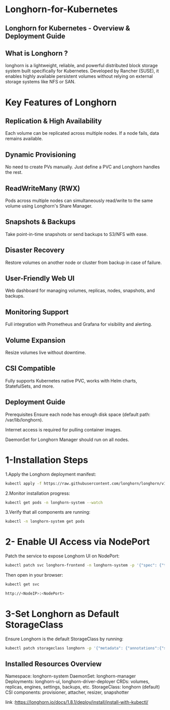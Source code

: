 # Longhorn-for-Kubernetes
## Longhorn for Kubernetes - Overview & Deployment Guide

## What is Longhorn ?
longhorn is a lightweight, reliable, and powerful distributed block storage system built specifically for Kubernetes.
Developed by Rancher (SUSE), it enables highly available persistent volumes without relying on external storage systems like NFS or SAN.




# Key Features of Longhorn
## Replication & High Availability
Each volume can be replicated across multiple nodes. If a node fails, data remains available.

## Dynamic Provisioning
No need to create PVs manually. Just define a PVC and Longhorn handles the rest.

## ReadWriteMany (RWX)
Pods across multiple nodes can simultaneously read/write to the same volume using Longhorn's Share Manager.

## Snapshots & Backups
Take point-in-time snapshots or send backups to S3/NFS with ease.

## Disaster Recovery
Restore volumes on another node or cluster from backup in case of failure.

## User-Friendly Web UI
Web dashboard for managing volumes, replicas, nodes, snapshots, and backups.

## Monitoring Support
Full integration with Prometheus and Grafana for visibility and alerting.

## Volume Expansion
Resize volumes live without downtime.

## CSI Compatible
Fully supports Kubernetes native PVC, works with Helm charts, StatefulSets, and more.

## Deployment Guide
Prerequisites
Ensure each node has enough disk space (default path: /var/lib/longhorn).

Internet access is required for pulling container images.

DaemonSet for Longhorn Manager should run on all nodes.


# 1-Installation Steps 
1.Apply the Longhorn deployment manifest:
```bash
kubectl apply -f https://raw.githubusercontent.com/longhorn/longhorn/v1.8.1/deploy/longhorn.yaml

```
2.Monitor installation progress:
```bash
kubectl get pods -n longhorn-system --watch
```

3.Verify that all components are running:
```bash
kubectl -n longhorn-system get pods

```
# 2- Enable UI Access via NodePort
Patch the service to expose Longhorn UI on NodePort:

```bash
kubectl patch svc longhorn-frontend -n longhorn-system -p '{"spec": {"type": "NodePort"}}'
```

Then open in your browser:
```bash
kubectl get svc
```
```bash
http://<NodeIP>:<NodePort>
```

# 3-Set Longhorn as Default StorageClass
Ensure Longhorn is the default StorageClass by running:
```bash
kubectl patch storageclass longhorn -p '{"metadata": {"annotations":{"storageclass.kubernetes.io/is-default-class":"true"}}}'
```

## Installed Resources Overview
Namespace: longhorn-system
DaemonSet: longhorn-manager
Deployments: longhorn-ui, longhorn-driver-deployer
CRDs: volumes, replicas, engines, settings, backups, etc.
StorageClass: longhorn (default)
CSI components: provisioner, attacher, resizer, snapshotter


link :https://longhorn.io/docs/1.8.1/deploy/install/install-with-kubectl/

